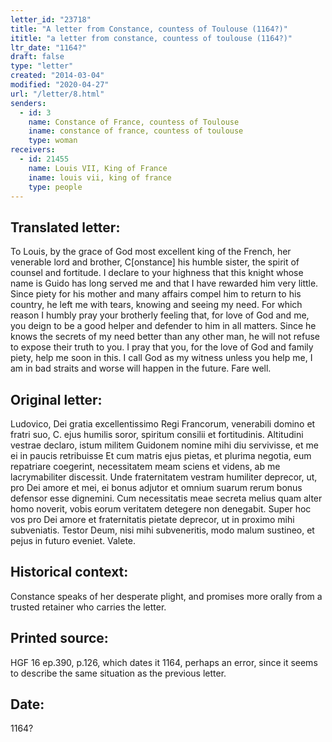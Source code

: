 ```yaml
---
letter_id: "23718"
title: "A letter from Constance, countess of Toulouse (1164?)"
ititle: "a letter from constance, countess of toulouse (1164?)"
ltr_date: "1164?"
draft: false
type: "letter"
created: "2014-03-04"
modified: "2020-04-27"
url: "/letter/8.html"
senders:
  - id: 3
    name: Constance of France, countess of Toulouse
    iname: constance of france, countess of toulouse
    type: woman
receivers:
  - id: 21455
    name: Louis VII, King of France
    iname: louis vii, king of france
    type: people
---
```

<h2> Translated letter:</h2>To Louis, by the grace of God most excellent king of the French, her venerable lord and brother, C[onstance] his humble sister, the spirit of counsel and fortitude.
I declare to your highness that this knight whose name is Guido has long served me and that I have rewarded him very little.  Since piety for his mother and many affairs compel him to return to his country, he left me with tears, knowing and seeing my need.  For which reason I humbly pray your brotherly feeling that, for love of God and me, you deign to be a good helper and defender to him in all matters.  Since he knows the secrets of my need better than any other man, he will not refuse to expose their truth to you.  I pray that you, for the love of God and family piety, help me soon in this.  I call God as my witness unless you help me, I am in bad straits and worse will happen in the future.
Fare well.
<h2 class="mt-4"> Original letter:</h2>Ludovico, Dei gratia excellentissimo Regi Francorum, venerabili domino et fratri suo, C.  ejus humilis soror, spiritum consilii et fortitudinis. Altitudini vestrae declaro, istum militem Guidonem nomine mihi diu servivisse, et me ei in paucis retribuisse Et cum matris ejus pietas, et plurima negotia, eum repatriare coegerint, necessitatem meam sciens et videns, ab me lacrymabiliter discessit. Unde fraternitatem vestram humiliter deprecor, ut, pro Dei amore et mei, ei bonus adjutor et omnium suarum rerum bonus defensor esse dignemini. Cum necessitatis meae secreta melius quam alter homo noverit, vobis eorum veritatem detegere non denegabit. Super hoc vos pro Dei amore et fraternitatis pietate deprecor, ut in proximo mihi subveniatis. Testor Deum, nisi mihi subveneritis, modo malum sustineo, et pejus in futuro eveniet. Valete.
<h2 class="mt-4"> Historical context:</h2>Constance speaks of her desperate plight, and promises more orally from a trusted retainer who carries the letter.
<h2 class="mt-4"> Printed source:</h2>HGF 16 ep.390, p.126, which dates it 1164, perhaps an error, since it seems to describe the same situation as the previous letter.
<h2 class="mt-4"> Date:</h2>1164?
